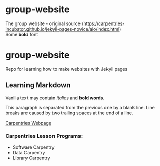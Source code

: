 # group-website
The group website - original source (https://carpentries-incubator.github.io/jekyll-pages-novice/aio/index.html)
<br />
Some **bold** font

# group-website
Repo for learning how to make websites with Jekyll pages

## Learning Markdown

Vanilla text may contain *italics* and **bold words**.

This paragraph is separated from the previous one by a blank line.
Line breaks
are caused by two trailing spaces at the end of a line.

[Carpentries Webpage](https://carpentries.org/)

### Carpentries Lesson Programs:
- Software Carpentry
- Data Carpentry
- Library Carpentry
